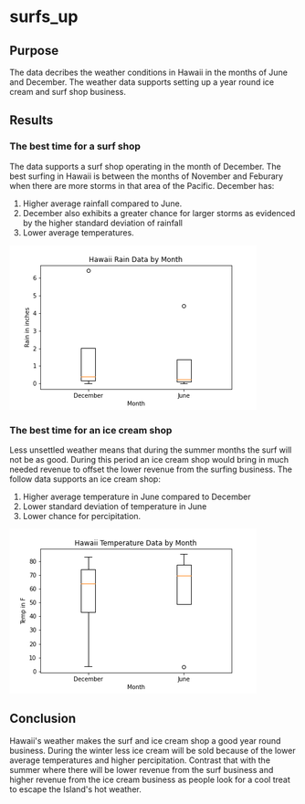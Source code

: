 # surfs_up

## Purpose
The data decribes the weather conditions in Hawaii in the months of June and December. The weather data supports setting up a year round ice cream and surf shop business.

## Results

### The best time for a surf shop
The data supports a surf shop operating in the month of December. The best surfing in Hawaii is between the months of November and Feburary when there are more storms in that area of the Pacific.  December has:

1. Higher average rainfall compared to June.
2. December also exhibits a greater chance for larger storms as evidenced by the higher standard deviation of rainfall
3. Lower average temperatures.

![rain_box_plot](https://github.com/ryanmorin/surfs_up/blob/main/box_plot_rain.png)

### The best time for an ice cream shop
Less unsettled weather means that during the summer months the surf will not be as good. During this period an ice cream shop would bring in much needed revenue to offset the lower revenue from the surfing business. The follow data supports an ice cream shop:

1. Higher average temperature in June compared to December
2. Lower standard deviation of temperature in June
3. Lower chance for percipitation.

![temp_box_plot](https://github.com/ryanmorin/surfs_up/blob/main/box_plot_temp.png)

## Conclusion

Hawaii's weather makes the surf and ice cream shop a good year round business. During the winter less ice cream will be sold because of the lower average temperatures and higher percipitation. Contrast that with the summer where there will be lower revenue from the surf business and higher revenue from the ice cream business as people look for a cool treat to escape the Island's hot weather.
